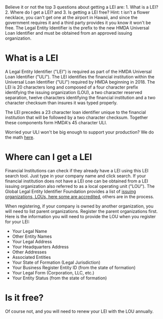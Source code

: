 Believe it or not the top 3 questions about getting a LEI are: 1. What is a LEI? 2. Where do I get a LEI? and 3. Is getting a LEI free? Hint: t isn't a flower necklace, you can't get one at the airport in Hawaii, and since the government requires it and a third party provides it you know it won't be free. The Legal Entity Identifier is the prefix to the new HMDA Universal Loan Identifier and must be obtained from an approved issuing organization.

# What is a LEI

A Legal Entity Identifier ("LEI") is required as part of the HMDA Universal Loan Identifier ("ULI"). The LEI identifies the financial institution within the Universal Loan Identifier ("ULI") required by HMDA beginning in 2018. The LEI is 20 characters long and composed of a four character prefix identifying the issuing organization (LOU), a two character reserved separation, twelve characters identifying the financial institution and a two character checksum than insures it was typed properly.

The LEI precedes a 23 character loan identifier unique to the financial institution that will be followed by a two character checksum. Together these components form HMDA's 45 character ULI.

Worried your ULI won't be big enough to support your production? We do the math [here]().

# Where can I get a LEI

Financial Institutions can check if they already have a LEI using this LEI search tool. Just type in your company name and click search. If your financial institution does not have a LEI one can be obtained from a LEI issuing organization also referred to as a local operating unit ("LOU"). The Global Legal Entity Identifier Foundation provides a list of [issuing organizations, LOUs, here some are accredited](http://www.gleif.org/en/about-lei/how-to-get-an-lei-find-lei-issuing-organizations#), others are in the process.

When registering, if your company is owned by another organization, you will need to list parent organizations. Register the parent organizations first. Here is the information you will need to provide the LOU when you register for your LEI:

- Your Legal Name
- Other Entity Names
- Your Legal Address
- Your Headquarters Address
- Other Addresses
- Associated Entities
- Your State of Formation (Legal Jurisdiction)
- Your Business Register Entity ID (from the state of formation)
- Your Legal Form (Corporation, LLC, etc.)
- Your Entity Status (from the state of formation)

# Is it free?

Of course not, and you will need to renew your LEI with the LOU annually.
